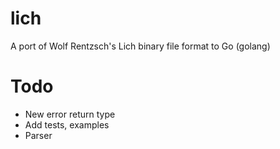 lich
====

A port of Wolf Rentzsch's Lich binary file format to Go (golang)

Todo
====

- New error return type
- Add tests, examples
- Parser